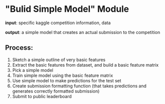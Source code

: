 # "Bulid Simple Model" Module

**input**: specific kaggle competition information, data

**output**: a simple model that creates an actual submission to the competition

## Process:
1. Sketch a simple outline of very basic features
2. Extract the basic features from dataset, and build a basic feature matrix
3. Pick a simple model
4. Train simple model using the basic feature matrix
5. Use simple model to make predictions for the test set
6. Create submission formatting function (that takes predictions and generates correctly formatted submission)
7. Submit to public leaderboard

